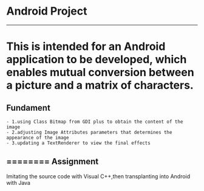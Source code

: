 # Android Project
----
This is intended for an Android application to be developed, which enables mutual conversion between a picture and a matrix of characters.
========
Fundament
----
	- 1.using Class Bitmap from GDI plus to obtain the content of the image
	- 2.adjusting Image Attributes parameters that determines the appearance of the image
	- 3.updating a TextRenderer to view the final effects
========
Assignment
----
Imitating the source code with Visual C++,then transplanting into Android with Java